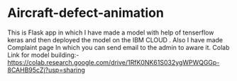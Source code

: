 # Aircraft-defect-animation
This is Flask app  in which I have made a model with help of tenserflow  keras  and then deployed the model on the IBM CLOUD  . Also I have made  Complaint page In which you can send email to the admin to aware it. Colab Link for model building:-https://colab.research.google.com/drive/1RfK0NK61S032ygWPWQGGp-8CAHB95cZj?usp=sharing
